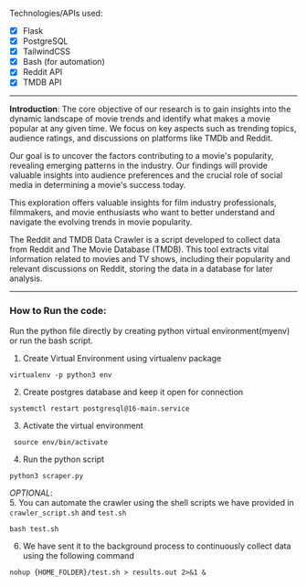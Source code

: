 Technologies/APIs used:
- [x] Flask
- [x] PostgreSQL
- [x] TailwindCSS
- [x] Bash (for automation)
- [x] Reddit API
- [x] TMDB API
---

**Introduction**: The core objective of our research is to gain insights into the dynamic landscape of movie trends and identify what makes a movie popular at any given time. We focus on key aspects such as trending topics, audience ratings, and discussions on platforms like TMDb and Reddit.

Our goal is to uncover the factors contributing to a movie's popularity, revealing emerging patterns in the industry. Our findings will provide valuable insights into audience preferences and the crucial role of social media in determining a movie's success today.

This exploration offers valuable insights for film industry professionals, filmmakers, and movie enthusiasts who want to better understand and navigate the evolving trends in movie popularity.

The Reddit and TMDB Data Crawler is a script developed to collect data from Reddit and The Movie Database (TMDB). This tool extracts vital information related to movies and TV shows, including their popularity and relevant discussions on Reddit, storing the data in a database for later analysis.


--- 
### How to Run the code: 

Run the python file directly by creating python virtual environment(myenv) or run the bash script.

1. Create Virtual Environment using virtualenv package
```
virtualenv -p python3 env
```
2. Create postgres database and keep it open for connection
```
systemctl restart postgresql@16-main.service
```

3. Activate the virtual environment

```
 source env/bin/activate
```

4. Run the python script 
```
python3 scraper.py
```

_OPTIONAL_:   
5. You can automate the crawler using the shell scripts we have provided in `crawler_script.sh` and `test.sh`

```
bash test.sh
```

6. We have sent it to the background process to continuously collect data using the following command

```
nohup {HOME_FOLDER}/test.sh > results.out 2>&1 &
```
